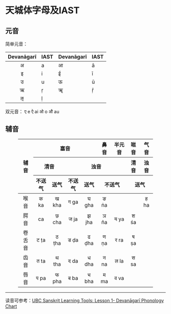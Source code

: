 # 天城体字母及IAST

## 元音

简单元音：

| Devanāgarī | IAST | Devanāgarī | IAST |
| :--------: | ---- | ---------- | ---- |
|     अ      | a    | आ          | ā    |
|     इ      | i    | ई          | ī    |
|     उ      | u    | ऊ          | ū    |
|     ऋ      | ṛ    | ॠ          | ṝ    |
|     ऌ      | ḷ    |            |      |

双元音： ए e  ऐ ai  ओ o  औ au

## 辅音

<figure>
<table>
<thead style='text-align:center;'>
<tr>
    <th rowspan=3><span>辅音</span></th><th colspan=4><span>塞音</span></th><th><span>鼻音</span></th><th><span>半元音</span></th><th><span>咝音</span></th><th><span>气音</span></th>
</tr>
<tr>
    <th colspan=2><span>清音</span></th><th colspan=4><span>浊音</span></th><th><span>清音</span></th><th><span>浊音</span></th>
</tr>
<tr>
    <th><span>不送气</span></th><th><span>送气</span></th><th><span>不送气</span></th><th><span>送气</span></th><th colspan=2><span>不送气</span></th><th colspan=2><span>送气</span></th>
</tr>
<thead>
<tbody style='text-align:center;'>
<tr>
<td><span>喉音</span></td><td><span>क ka</span></td><td><span>ख kha</span></td><td><span>ग ga</span></td><td><span>घ gha</span></td><td><span>ङ ṅa</span></td><td>&nbsp;</td><td>&nbsp;</td><td><span>ह ha</span></td>
</tr>
<tr>
<td><span>腭音</span></td><td><span>ca</span></td><td><span>छ cha</span></td><td><span>ज ja</span></td><td><span>झ jha</span></td><td><span>ञ ña</span></td><td><span>य ya</span></td><td><span>श śa</span></td><td>&nbsp;</td>
</tr>
<tr>
<td><span>卷舌音</span></td><td><span>ट ṭa</span></td><td><span>ठ ṭha</span></td><td><span>ड ḍa</span></td><td><span>ढ ḍha</span></td><td><span>ण ṇa</span></td><td><span>र ra</span></td><td><span>ष ṣa</span></td><td>&nbsp;</td>
</tr>
<tr>
<td><span>齿音</span></td><td><span>त ta</span></td><td><span>थ tha</span></td><td><span>द da</span></td><td><span>ध dha</span></td><td><span>न na</span></td><td><span>ल la</span></td><td><span>स sa</span></td><td>&nbsp;</td>
</tr>
<tr>
<td><span>唇音</span></td><td><span>प pa</span></td><td><span>फ pha</span></td><td><span>ब ba</span></td><td><span>भ bha</span></td><td><span>म ma</span></td><td><span>व va</span></td><td>&nbsp;</td><td>&nbsp;</td>
</tr>
</tbody>
</table>
</figure>


---

读音可参考：[UBC Sanskrit Learning Tools: Lesson 1- Devanāgarī Phonology Chart](https://ubcsanskrit.ca/lesson1/devan%C4%81gar%C4%AB.html)
